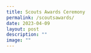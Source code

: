 ```yaml
---
title: Scouts Awards Ceremony
permalink: /scoutsawards/
date: 2023-04-09
layout: post
description: ""
image: ""
---
```

